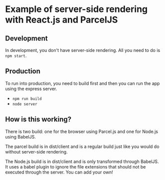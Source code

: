 # Example of server-side rendering with React.js and ParcelJS

## Development
In development, you don't have server-side rendering. All you need to do is `npm start`.

## Production
To run into production, you need to build first and then you can run the app using the express server.

 - `npm run build`
 - `node server`

 ## How is this working?
 There is two build: one for the browser using Parcel.js and one for Node.js using BabelJS.

 The parcel build is in dist/client and is a regular build just like you would do without server-side rendering.

 The Node.js build is in dist/client and is only transformed through BabelJS. It uses a babel plugin to ignore the file extensions that should not be executed through the server. You can add your own!
